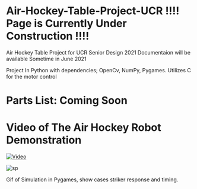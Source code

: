 # Air-Hockey-Table-Project-UCR !!!! Page is Currently Under Construction !!!!
Air Hockey Table Project for UCR Senior Design 2021
Documentaion will be available Sometime in June 2021

Project In Python with dependencies; OpenCv, NumPy, Pygames.
Utilizes C for the motor control

# Parts List: Coming Soon



# Video of The Air Hockey Robot Demonstration
[![Video](https://user-images.githubusercontent.com/59685316/115225170-9e029100-a0c2-11eb-939d-67175ecff7a2.png)](https://youtu.be/WSGSXqh4a6k "Everything Is AWESOME")




![sp](https://user-images.githubusercontent.com/59685316/115223539-c093aa80-a0c0-11eb-866c-c328998f38cd.gif)

Gif of Simulation in Pygames, show cases striker response and timing.


